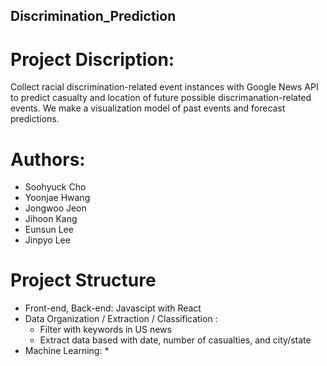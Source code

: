 ## Discrimination_Prediction

# Project Discription:
Collect racial discrimination-related event instances with Google News API to predict casualty and location of future possible discrimanation-related events. We make a visualization model of past events and forecast predictions.

# Authors:
- Soohyuck Cho
- Yoonjae Hwang
- Jongwoo Jeon
- Jihoon Kang
- Eunsun Lee
- Jinpyo Lee

# Project Structure
- Front-end, Back-end: Javascipt with React
- Data Organization / Extraction / Classification :  
    * Filter with keywords in US news
    * Extract data based with date, number of casualties, and city/state
- Machine Learning:
    * 